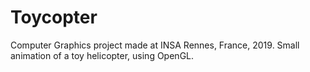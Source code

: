 # Toycopter
Computer Graphics project made at INSA Rennes, France, 2019. Small animation of a toy helicopter, using OpenGL.
